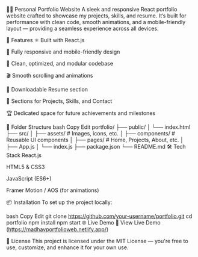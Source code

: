 🧑‍💻 Personal Portfolio Website
A sleek and responsive React portfolio website crafted to showcase my projects, skills, and resume. It’s built for performance with clean code, smooth animations, and a mobile-friendly layout — providing a seamless experience across all devices.

🚀 Features
⚛️ Built with React.js

📱 Fully responsive and mobile-friendly design

🧹 Clean, optimized, and modular codebase

🎬 Smooth scrolling and animations

📄 Downloadable Resume section

📌 Sections for Projects, Skills, and Contact

🏆 Dedicated space for future achievements and milestones

📁 Folder Structure
bash
Copy
Edit
portfolio/
├── public/
│   └── index.html
├── src/
│   ├── assets/         # Images, icons, etc.
│   ├── components/     # Reusable UI components
│   ├── pages/          # Home, Projects, About, etc.
│   ├── App.js
│   └── index.js
├── package.json
└── README.md
🛠️ Tech Stack
React.js

HTML5 & CSS3

JavaScript (ES6+)

Framer Motion / AOS (for animations)

📦 Installation
To set up the project locally:

bash
Copy
Edit
git clone https://github.com/your-username/portfolio.git
cd portfolio
npm install
npm start
🌐 Live Demo
🔗 View Live Demo
(https://madhavportfolioweb.netlify.app/)

📝 License
This project is licensed under the MIT License — you're free to use, customize, and enhance it for your own use.
